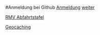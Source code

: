 #Anmeldung bei Github
[Anmeldung](https://docs.github.com/de/get-started/start-your-journey/creating-an-account-on-github)
[weiter](./www/index.md)

[RMV Abfahrtstafel](rmv.html)

[Geocaching](./gc/index.md)
